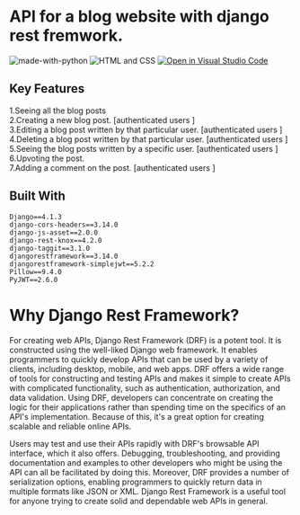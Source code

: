 # API for a blog website with django rest fremwork.

![made-with-python](https://img.shields.io/badge/Made%20with-Python-1f425f.svg)
![HTML and CSS](https://img.shields.io/badge/HTML%20and-CSS-1f425f.svg)
[![Open in Visual Studio Code](https://img.shields.io/static/v1?logo=visualstudiocode&label=&message=Open%20in%20Visual%20Studio%20Code&labelColor=2c2c32&color=007acc&logoColor=007acc)](https://github.dev/Nayemjaman/DjangoRestBlog)
</hr>


## Key Features 
1.Seeing all the blog posts</br>
2.Creating a new blog post. [authenticated users ]</br>
3.Editing a blog post written by that particular user. [authenticated users ]</br>
4.Deleting a blog post written by that particular user. [authenticated users ]</br>
5.Seeing the blog posts written by a specific user. [authenticated users ]</br>
6.Upvoting the post.</br>
7.Adding a comment on the post. [authenticated users ]</br>



## Built With

```
Django==4.1.3
django-cors-headers==3.14.0
django-js-asset==2.0.0
django-rest-knox==4.2.0
django-taggit==3.1.0
djangorestframework==3.14.0
djangorestframework-simplejwt==5.2.2
Pillow==9.4.0
PyJWT==2.6.0
```

# Why Django Rest Framework?
For creating web APIs, Django Rest Framework (DRF) is a potent tool. 
It is constructed using the well-liked Django web framework. 
It enables programmers to quickly develop APIs that can be used by a variety of clients, 
including desktop, mobile, and web apps. DRF offers a wide range of tools for constructing and testing
APIs and makes it simple to create APIs with complicated functionality, such as authentication, authorization, and data validation. 
Using DRF, 
developers can concentrate on creating the logic for their applications rather than spending time on the specifics of an API's implementation. Because of this, it's a great option for creating scalable and reliable online APIs.

Users may test and use their APIs rapidly with DRF's browsable API interface, which it also offers. Debugging, troubleshooting, and providing documentation and examples to other developers who might be using the API can all be facilitated by doing this. Moreover, DRF provides a number of serialization options, enabling programmers to quickly return data in multiple formats like JSON or XML. Django Rest Framework is a useful tool for anyone trying to create solid and dependable web APIs in general.




